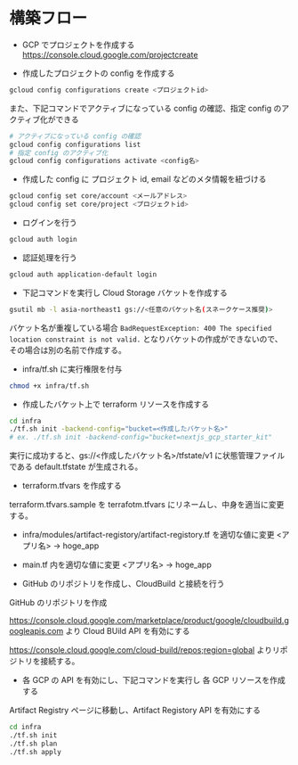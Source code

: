 # 構築フロー

- GCP でプロジェクトを作成する https://console.cloud.google.com/projectcreate

- 作成したプロジェクトの config を作成する

```bash
gcloud config configurations create <プロジェクトid>
```

また、下記コマンドでアクティブになっている config の確認、指定 config のアクティブ化ができる

```bash
# アクティブになっている config の確認
gcloud config configurations list
# 指定 config のアクティブ化
gcloud config configurations activate <config名>
```

- 作成した config に プロジェクト id, email などのメタ情報を紐づける

```bash
gcloud config set core/account <メールアドレス>
gcloud config set core/project <プロジェクトid>
```

- ログインを行う

```bash
gcloud auth login
```

- 認証処理を行う

```bash
gcloud auth application-default login
```

- 下記コマンドを実行し Cloud Storage バケットを作成する

```bash
gsutil mb -l asia-northeast1 gs://<任意のバケット名(スネークケース推奨)>
```

バケット名が重複している場合 `BadRequestException: 400 The specified location constraint is not valid.` となりバケットの作成ができないので、その場合は別の名前で作成する。

- infra/tf.sh に実行権限を付与

```bash
chmod +x infra/tf.sh
```

- 作成したバケット上で terraform リソースを作成する

```bash
cd infra
./tf.sh init -backend-config="bucket=<作成したバケット名>"
# ex. ./tf.sh init -backend-config="bucket=nextjs_gcp_starter_kit"
```

実行に成功すると、gs://<作成したバケット名>/tfstate/v1 に状態管理ファイルである default.tfstate が生成される。

- terraform.tfvars を作成する

terraform.tfvars.sample を terrafotm.tfvars にリネームし、中身を適当に変更する。

- infra/modules/artifact-registory/artifact-registory.tf を適切な値に変更 <アプリ名> → hoge_app

- main.tf 内を適切な値に変更 <アプリ名> → hoge_app

- GitHub のリポジトリを作成し、CloudBuild と接続を行う

GitHub のリポジトリを作成

https://console.cloud.google.com/marketplace/product/google/cloudbuild.googleapis.com より Cloud BUild API を有効にする

https://console.cloud.google.com/cloud-build/repos;region=global よりリポジトリを接続する。

- 各 GCP の API を有効にし、下記コマンドを実行し 各 GCP リソースを作成する

Artifact Registry ページに移動し、Artifact Registory API を有効にする

```bash
cd infra
./tf.sh init
./tf.sh plan
./tf.sh apply
```
